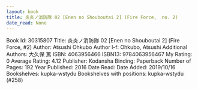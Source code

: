 ```yaml
---
layout: book
title: 炎炎ノ消防隊 02 [Enen no Shouboutai 2] (Fire Force,  no. 2)
date_read: None
---
```


Book Id: 30315807
Title: 炎炎ノ消防隊 02 [Enen no Shouboutai 2] (Fire Force, #2)
Author: Atsushi Ohkubo
Author l-f: Ohkubo, Atsushi
Additional Authors: 大久保 篤
ISBN: 4063956466
ISBN13: 9784063956467
My Rating: 0
Average Rating: 4.12
Publisher: Kodansha
Binding: Paperback
Number of Pages: 192
Year Published: 2016
Date Read: 
Date Added: 2019/10/16
Bookshelves: kupka-wstydu
Bookshelves with positions: kupka-wstydu (#258)

